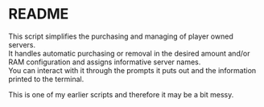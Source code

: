 # README
This script simplifies the purchasing and managing of player owned servers.  
It handles automatic purchasing or removal in the desired amount and/or RAM configuration and assigns informative server names.  
You can interact with it through the prompts it puts out and the information printed to the terminal.

This is one of my earlier scripts and therefore it may be a bit messy.

